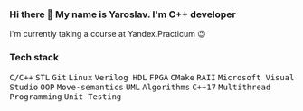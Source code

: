 ### Hi there 👋 My name is Yaroslav. I'm C++ developer
I'm currently taking a course at Yandex.Practicum 😉

### Tech stack
<kbd>C/C++</kbd> <kbd>STL</kbd> <kbd>Git</kbd> <kbd>Linux</kbd> <kbd>Verilog HDL</kbd> <kbd>FPGA</kbd> <kbd>CMake</kbd> <kbd>RAII</kbd>
 <kbd>Microsoft Visual Studio</kbd> <kbd>OOP</kbd> <kbd>Move-semantics</kbd> <kbd>UML</kbd> <kbd>Algorithms</kbd>
 <kbd>C++17</kbd> <kbd>Multithread Programming</kbd> <kbd>Unit Testing</kbd>

<!--
**YaKho/YaKho** is a ✨ _special_ ✨ repository because its `README.md` (this file) appears on your GitHub profile.

Here are some ideas to get you started:

- 🔭 I’m currently working on ...
- 🌱 I’m currently learning ...
- 👯 I’m looking to collaborate on ...
- 🤔 I’m looking for help with ...
- 💬 Ask me about ...
- 📫 How to reach me: ...
- 😄 Pronouns: ...
- ⚡ Fun fact: ...
-->
